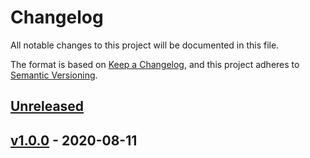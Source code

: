 # Changelog

All notable changes to this project will be documented in this file.

The format is based on [Keep a Changelog](https://keepachangelog.com/en/1.0.0/),
and this project adheres to [Semantic Versioning](https://semver.org/spec/v2.0.0.html).

## [Unreleased]

## [v1.0.0] - 2020-08-11

[Unreleased]: https://github.com/rosslh/ReqWise/compare/v1.0.0...HEAD

[v1.0.0]: https://github.com/rosslh/ReqWise/compare/fc9d765805cebf6a3cad088d4faefc3b917885dd...v1.0.0

